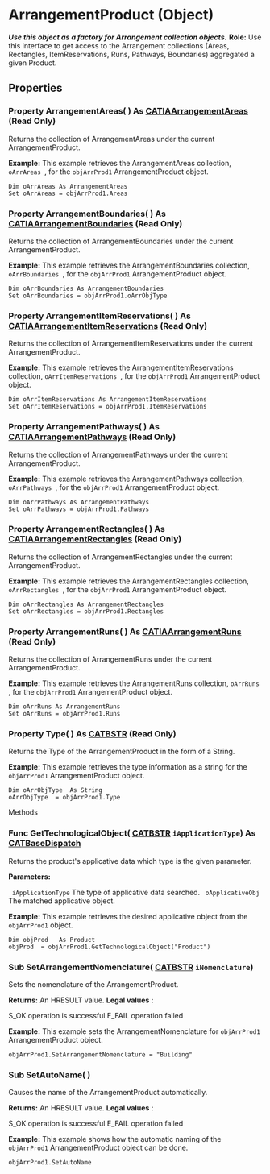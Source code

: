 # ArrangementProduct (Object)

**_Use this object as a factory for Arrangement collection objects._**
**Role:** Use this interface to get access to the Arrangement collections (Areas, Rectangles, ItemReservations, Runs, Pathways, Boundaries) aggregated a given Product.

## Properties

### Property **ArrangementAreas**( ) As [CATIAArrangementAreas](../CATArrangementInterfaces/interface_ArrangementAreas_54164.md) (Read Only)

Returns the collection of ArrangementAreas under the current ArrangementProduct.

**Example:**      This example retrieves the ArrangementAreas collection, `oArrAreas `, for the `objArrProd1` ArrangementProduct object.

```VBScript
Dim oArrAreas As ArrangementAreas
Set oArrAreas = objArrProd1.Areas

```

### Property **ArrangementBoundaries**( ) As [CATIAArrangementBoundaries](../CATArrangementInterfaces/interface_ArrangementBoundaries_94314.md) (Read Only)

Returns the collection of ArrangementBoundaries under the current ArrangementProduct.

**Example:**      This example retrieves the ArrangementBoundaries collection, `oArrBoundaries `, for the `objArrProd1` ArrangementProduct object.

```VBScript
Dim oArrBoundaries As ArrangementBoundaries
Set oArrBoundaries = objArrProd1.oArrObjType

```

### Property **ArrangementItemReservations**( ) As [CATIAArrangementItemReservations](../CATArrangementInterfaces/interface_ArrangementItemReservations_156900.md) (Read Only)

Returns the collection of ArrangementItemReservations under the current ArrangementProduct.

**Example:**      This example retrieves the ArrangementItemReservations collection, `oArrItemReservations `, for the `objArrProd1` ArrangementProduct object.

```VBScript
Dim oArrItemReservations As ArrangementItemReservations
Set oArrItemReservations = objArrProd1.ItemReservations

```

### Property **ArrangementPathways**( ) As [CATIAArrangementPathways](../CATArrangementInterfaces/interface_ArrangementPathways_78543.md) (Read Only)

Returns the collection of ArrangementPathways under the current ArrangementProduct.

**Example:**      This example retrieves the ArrangementPathways collection, `oArrPathways `, for the `objArrProd1` ArrangementProduct object.

```VBScript
Dim oArrPathways As ArrangementPathways
Set oArrPathways = objArrProd1.Pathways

```

### Property **ArrangementRectangles**( ) As [CATIAArrangementRectangles](../CATArrangementInterfaces/interface_ArrangementRectangles_94094.md) (Read Only)

Returns the collection of ArrangementRectangles under the current ArrangementProduct.

**Example:**      This example retrieves the ArrangementRectangles collection, `oArrRectangles `, for the `objArrProd1` ArrangementProduct object.

```VBScript
Dim oArrRectangles As ArrangementRectangles
Set oArrRectangles = objArrProd1.Rectangles

```

### Property **ArrangementRuns**( ) As [CATIAArrangementRuns](../CATArrangementInterfaces/interface_ArrangementRuns_49110.md) (Read Only)

Returns the collection of ArrangementRuns under the current ArrangementProduct.

**Example:**      This example retrieves the ArrangementRuns collection, `oArrRuns `, for the `objArrProd1` ArrangementProduct object.

```VBScript
Dim oArrRuns As ArrangementRuns
Set oArrRuns = objArrProd1.Runs

```

### Property **Type**( ) As [CATBSTR](../System/typedef_CATBSTR_8129.md) (Read Only)

Returns the Type of the ArrangementProduct in the form of a String.

**Example:**      This example retrieves the type information as a string for the `objArrProd1` ArrangementProduct object.

```VBScript
Dim oArrObjType  As String
oArrObjType  = objArrProd1.Type

```

Methods

### Func **GetTechnologicalObject**( [CATBSTR](../System/typedef_CATBSTR_8129.md)  `iApplicationType`) As [CATBaseDispatch](../System/interface_CATBaseDispatch_45333.md)

Returns the product's applicative data which type is the given parameter.

**Parameters:**

` iApplicationType`      The type of applicative data searched.
` oApplicativeObj`      The matched applicative object.

**Example:**      This example retrieves the desired applicative object from the `objArrProd1` object.

```VBScript
Dim objProd   As Product
objProd  = objArrProd1.GetTechnologicalObject("Product")

```

### Sub **SetArrangementNomenclature**( [CATBSTR](../System/typedef_CATBSTR_8129.md)  `iNomenclature`)

Sets the nomenclature of the ArrangementProduct.

**Returns:**      An HRESULT value.
**Legal values** :

S_OK
    operation is successful
E_FAIL
    operation failed

**Example:**      This example sets the ArrangementNomenclature for `objArrProd1` ArrangementProduct object.

```VBScript
objArrProd1.SetArrangementNomenclature = "Building"

```

### Sub **SetAutoName**( )

Causes the name of the ArrangementProduct automatically.

**Returns:**      An HRESULT value.
**Legal values** :

S_OK
    operation is successful
E_FAIL
    operation failed

**Example:**      This example shows how the automatic naming of the `objArrProd1` ArrangementProduct object can be done.

```VBScript
objArrProd1.SetAutoName

```